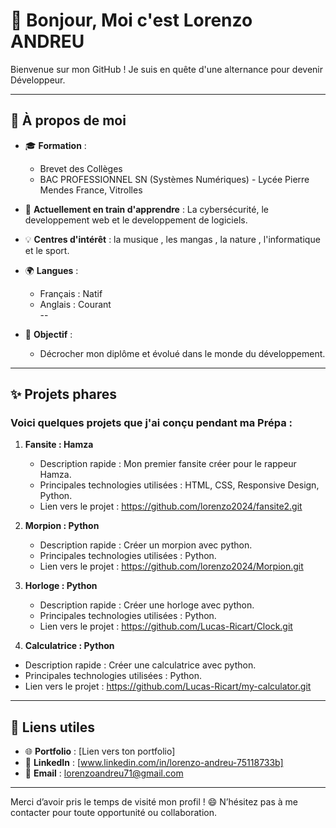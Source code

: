 
 

 




# 👋 Bonjour, Moi c'est Lorenzo ANDREU  

Bienvenue sur mon GitHub ! Je suis en quête d'une alternance pour devenir Développeur.

---

## 🚀 À propos de moi  
- 🎓 **Formation** :  
  - Brevet des Collèges  
  - BAC PROFESSIONNEL SN (Systèmes Numériques) - Lycée Pierre Mendes France, Vitrolles  
- 🌱 **Actuellement en train d'apprendre** : La cybersécurité, le developpement web et le developpement de logiciels.  
- 💡 **Centres d'intérêt** : la musique , les mangas , la nature , l'informatique et le sport.
- 🌍 **Langues** :  
  - Français : Natif  
  - Anglais : Courant  
  --

- 🎯 **Objectif** :    
  - Décrocher mon diplôme et évolué dans le monde du développement.  

---

## ✨ Projets phares  
### Voici quelques projets que j'ai conçu pendant ma Prépa :  

1. **Fansite : Hamza**  
   - Description rapide : Mon premier fansite créer pour le rappeur Hamza.  
   - Principales technologies utilisées : HTML, CSS, Responsive Design, Python. 
   - Lien vers le projet : https://github.com/lorenzo2024/fansite2.git
  

2. **Morpion : Python**  
   - Description rapide : Créer un morpion avec python.  
   - Principales technologies utilisées : Python. 
   - Lien vers le projet : https://github.com/lorenzo2024/Morpion.git
  

   
3. **Horloge : Python**  
   - Description rapide : Créer une horloge avec python.  
   - Principales technologies utilisées : Python. 
   - Lien vers le projet : https://github.com/Lucas-Ricart/Clock.git
  
     
  
4.  **Calculatrice : Python**  
   - Description rapide : Créer une calculatrice avec python.  
   - Principales technologies utilisées : Python. 
   - Lien vers le projet : https://github.com/Lucas-Ricart/my-calculator.git

---

## 🔗 Liens utiles  
- 🌐 **Portfolio** : [Lien vers ton portfolio] 
- 💼 **LinkedIn** : [www.linkedin.com/in/lorenzo-andreu-75118733b]  
- 📧 **Email** : [lorenzoandreu71@gmail.com](mailto:lorenzoandreu71@gmail.com)  

---

Merci d’avoir pris le temps de visité mon profil ! 😄 N’hésitez pas à me contacter pour toute opportunité ou collaboration.  
